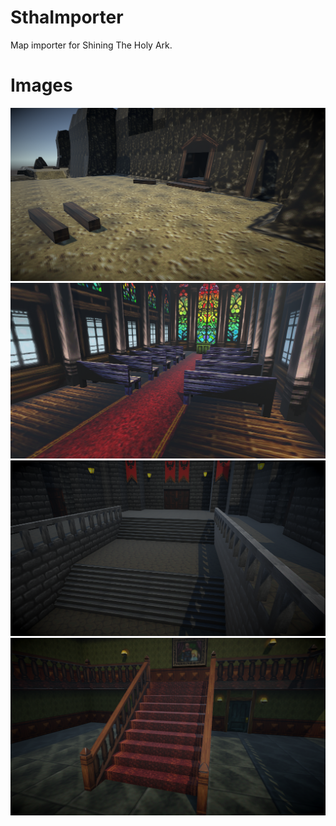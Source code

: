 # SthaImporter
Map importer for Shining The Holy Ark.

# Images

![](images/mine_entrance.png)
![](images/church.png)
![](images/castle.png)
![](images/lobby.png)